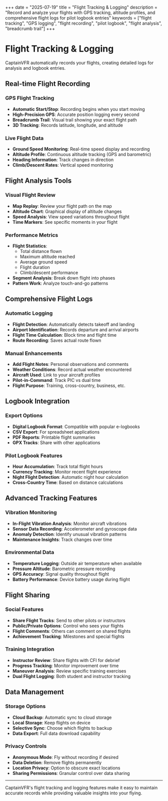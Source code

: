+++
date = "2025-07-19"
title = "Flight Tracking & Logging"
description = "Record and analyze your flights with GPS tracking, altitude profiles, and comprehensive flight logs for pilot logbook entries"
keywords = ["flight tracking", "GPS logging", "flight recording", "pilot logbook", "flight analysis", "breadcrumb trail"]
+++

# Flight Tracking & Logging

CaptainVFR automatically records your flights, creating detailed logs for analysis and logbook entries.

## Real-time Flight Recording

### GPS Flight Tracking
- **Automatic Start/Stop**: Recording begins when you start moving
- **High-Precision GPS**: Accurate position logging every second
- **Breadcrumb Trail**: Visual trail showing your exact flight path
- **3D Tracking**: Records latitude, longitude, and altitude

### Live Flight Data
- **Ground Speed Monitoring**: Real-time speed display and recording
- **Altitude Profile**: Continuous altitude tracking (GPS and barometric)
- **Heading Information**: Track changes in direction
- **Climb/Descent Rates**: Vertical speed monitoring

## Flight Analysis Tools

### Visual Flight Review
- **Map Replay**: Review your flight path on the map
- **Altitude Chart**: Graphical display of altitude changes
- **Speed Analysis**: View speed variations throughout flight
- **Time Markers**: See specific moments in your flight

### Performance Metrics
- **Flight Statistics**:
  - Total distance flown
  - Maximum altitude reached
  - Average ground speed
  - Flight duration
  - Climb/descent performance
- **Segment Analysis**: Break down flight into phases
- **Pattern Work**: Analyze touch-and-go patterns

## Comprehensive Flight Logs

### Automatic Logging
- **Flight Detection**: Automatically detects takeoff and landing
- **Airport Identification**: Records departure and arrival airports
- **Flight Time Calculation**: Block time and flight time
- **Route Recording**: Saves actual route flown

### Manual Enhancements
- **Add Flight Notes**: Personal observations and comments
- **Weather Conditions**: Record actual weather encountered
- **Aircraft Used**: Link to your aircraft profiles
- **Pilot-in-Command**: Track PIC vs dual time
- **Flight Purpose**: Training, cross-country, business, etc.

## Logbook Integration

### Export Options
- **Digital Logbook Format**: Compatible with popular e-logbooks
- **CSV Export**: For spreadsheet applications
- **PDF Reports**: Printable flight summaries
- **GPX Tracks**: Share with other applications

### Pilot Logbook Features
- **Hour Accumulation**: Track total flight hours
- **Currency Tracking**: Monitor recent flight experience
- **Night Flight Detection**: Automatic night hour calculation
- **Cross-Country Time**: Based on distance calculations

## Advanced Tracking Features

### Vibration Monitoring
- **In-Flight Vibration Analysis**: Monitor aircraft vibrations
- **Sensor Data Recording**: Accelerometer and gyroscope data
- **Anomaly Detection**: Identify unusual vibration patterns
- **Maintenance Insights**: Track changes over time

### Environmental Data
- **Temperature Logging**: Outside air temperature when available
- **Pressure Altitude**: Barometric pressure recording
- **GPS Accuracy**: Signal quality throughout flight
- **Battery Performance**: Device battery usage during flight

## Flight Sharing

### Social Features
- **Share Flight Tracks**: Send to other pilots or instructors
- **Public/Private Options**: Control who sees your flights
- **Flight Comments**: Others can comment on shared flights
- **Achievement Tracking**: Milestones and special flights

### Training Integration
- **Instructor Review**: Share flights with CFI for debrief
- **Progress Tracking**: Monitor improvement over time
- **Maneuver Analysis**: Review specific training exercises
- **Dual Flight Logging**: Both student and instructor tracking

## Data Management

### Storage Options
- **Cloud Backup**: Automatic sync to cloud storage
- **Local Storage**: Keep flights on device
- **Selective Sync**: Choose which flights to backup
- **Data Export**: Full data download capability

### Privacy Controls
- **Anonymous Mode**: Fly without recording if desired
- **Data Deletion**: Remove flights permanently
- **Location Privacy**: Option to obscure exact locations
- **Sharing Permissions**: Granular control over data sharing

---

CaptainVFR's flight tracking and logging features make it easy to maintain accurate records while providing valuable insights into your flying.